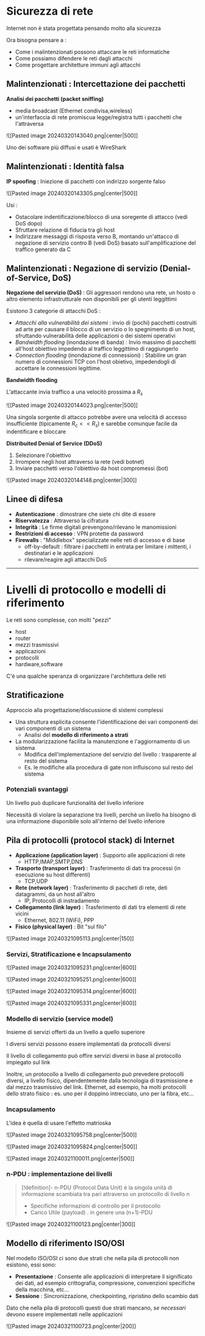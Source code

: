 # Sicurezza di rete

Internet non è stata progettata pensando molto alla sicurezza

Ora bisogna pensare a :
- Come i malintenzionati possono attaccare le reti informatiche
- Come possiamo difendere le reti dagli attacchi
- Come progettare architetture immuni agli attacchi

## Malintenzionati : Intercettazione dei pacchetti

**Analisi dei pacchetti (packet sniffing)**
- media broadcast (Ethernet condivisa,wireless)
- un'interfaccia di rete promiscua legge/registra tutti i pacchetti che l'attraversa

![[Pasted image 20240320143040.png|center|500]]

Uno dei software più diffusi e usati è WireShark

## Malintenzionati : Identità falsa

**IP spoofing** : Iniezione di pacchetti con indirizzo sorgente falso

![[Pasted image 20240320143305.png|center|500]]

Usi :
- Ostacolare indentificazione/blocco di una soregente di attacco (vedi DoS dopo)
- Sfruttare relazione di fiducia tra gli host
- Indirizzare messaggi di risposta verso B, montando un'attacco di negazione di servizio contro B (vedi DoS) basato sull'amplificazione del traffico generato da C

## Malintenzionati : Negazione di servizio (Denial-of-Service, DoS)

**Negazione del servizio (DoS)** : Gli aggressori rendono una rete, un hosto o altro elemento infrastrutturale non disponibili per gli utenti leggittimi

Esistono 3 categorie di attacchi DoS :
- _Attacchi alla vulnerabilità dei sistemi_ : invio di (pochi) pacchetti costruiti ad arte per causare il blocco di un servizio o lo spegnimento di un host, sfruttando vulnerabilità delle applicazioni o dei sistemi operativi
- _Bandwidth flooding_ (inondazione di banda) : Invio massimo di pacchetti all'host obiettivo impedendo al traffico leggittimo di raggiungerlo
- _Connection flooding_ (inondazione di connessioni) : Stabilire un gran numero di connessioni TCP con l'host obietivo, impedendogli di accettare le connessioni legittime.

**Bandwidth flooding**

L'attaccante invia traffico a una velocitò prossima a $R_s$

![[Pasted image 20240320144023.png|center|500]]

Una singola sorgente di attacco potrebbe avere una velocità di accesso insufficiente (tipicamente $R_c\lt\lt R_s$) e sarebbe comunque facile da indentificare e bloccare

**Distribuited Denial of Service (DDoS)**

1. Selezionare l'obiettivo
2. Irrompere negli host attraverso la rete (vedi botnet)
3. Inviare pacchetti verso l'obiettivo da host compromessi (bot)

![[Pasted image 20240320144148.png|center|300]]

## Linee di difesa

- **Autenticazione** : dimostrare che siete chi dite di essere
- **Riservatezza** : Attraverso la cifratura
- **Integrità** : Le firme digitali prevengono/rilevano le manomissioni
- **Restrizioni di accesso** : VPN protette da password
- **Firewalls** : "Middlebox" specializzate nelle reti di accesso e di base
	- off-by-default : filtrare i pacchetti in entrata per limitare i mittenti, i destinatari e le applicazioni
	- rilevare/reagire agli attacchi DoS

---
# Livelli di protocollo e modelli di riferimento

Le reti sono complesse, con molti "pezzi"
- host
- router
- mezzi trasmissivi
- applicazioni
- protocolli
- hardware,software

C'è una qualche speranza di organizzare l'architettura delle reti

## Stratificazione

Approccio alla progettazione/discussione di sistemi complessi

- Una struttura esplicita consente l'identificazione dei vari componenti dei vari componenti di un sistema
	- Analisi del **modello di riferimento a strati**
- La modularizzazione facilita la manutenzione e l'aggiornamento di un sistema
	- Modifica dell'implementazione del servizio del livello : trasparente al resto del sistema
	- Es. le modifiche alla procedura di gate non influiscono sul resto del sistema

### Potenziali svantaggi

Un livello può duplicare funzionalità del livello inferiore

Necessità di violare la separazione tra livelli, perchè un livello ha bisogno di una informazione disponibile solo all'interno del livello inferiore

## Pila di protocolli (protocol stack) di Internet

- **Applicazione (application layer)** : Supporto alle applicazioni di rete
	- HTTP,IMAP,SMTP,DNS
- **Trasporto (transport layer)** : Trasferimento di dati tra processi (in esecuzione su host differenti)
	- TCP,UDP
- **Rete (network layer)** : Trasferimento di paccheti di rete, deti datagrammi, da un host all'altro
	- IP, Protocolli di instradamento
- **Collegamento (link layer)** : Trasferimento di dati tra elementi di rete vicini
	- Ethernet, 802.11 (WiFi), PPP
- **Fisico (physical layer)** : Bit "sul filo"

![[Pasted image 20240321095113.png|center|150]]

### Servizi, Stratificazione e Incapsulamento

![[Pasted image 20240321095231.png|center|600]]

![[Pasted image 20240321095251.png|center|600]]

![[Pasted image 20240321095314.png|center|600]]

![[Pasted image 20240321095331.png|center|600]]

### Modello di servizio (service model)

Insieme di servizi offerti da un livello a quello superiore

I diversi servizi possono essere implementati da protocolli diversi

Il livello di collegamento può offire servizi diversi in base al protocollo impiegato sul link

Inoltre, un protocollo a livello di collegamento può prevedere protocolli diversi, a livello fisico, dipendentemente dalla tecnologia di trasmissione e dal mezzo trasmissivo del link. Ethernet, ad esempio, ha molti protocolli dello strato fisico : es. uno per il doppino intrecciato, uno per la fibra, etc...

### Incapsulamento

L'idea è quella di usare l'effetto matrioska

![[Pasted image 20240321095758.png|center|500]]

![[Pasted image 20240321095824.png|center|500]]

![[Pasted image 20240321100011.png|center|500]]

### n-PDU : implementazione dei livelli

>[!definition]- n-PDU (Protocol Data Unit)
>è la singola unità di informazione scambiata tra pari attraverso un protocollo di livello n
>- Specifiche informazioni di controllo per il protocollo
>- Carico Utile (payload) . in genere una (n+1)-PDU


![[Pasted image 20240321100123.png|center|300]]

## Modello di riferimento ISO/OSI

Nel modello ISO/OSI ci sono due strati che nella pila di protocolli non esistono, essi sono:
- **Presentazione** : Consente alle applicazioni di interpretare il significato dei dati, ad esempio crittografia, compressione, convenzioni specifiche della macchina, etc...
- **Sessione** : Sincronizzazione, checkpointing, ripristino dello scambio dati

Dato che nella pila di protocolli questi due strati mancano, *se necessari* devono essere implementati nelle applicazioni

![[Pasted image 20240321100723.png|center|200]]

